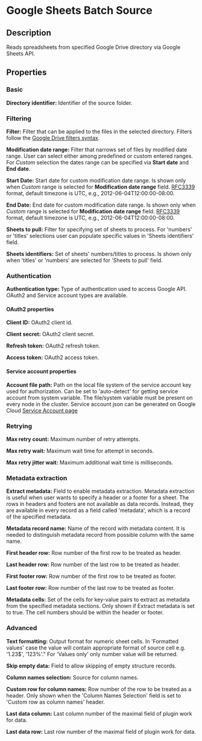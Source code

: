 # Google Sheets Batch Source


Description
-----------
Reads spreadsheets from specified Google Drive directory via Google Sheets API.

Properties
----------
### Basic

**Directory identifier:** Identifier of the source folder.

### Filtering

**Filter:** Filter that can be applied to the files in the selected directory. 
Filters follow the [Google Drive filters syntax](https://developers.google.com/drive/api/v3/ref-search-terms).

**Modification date range:** Filter that narrows set of files by modified date range. 
User can select either among predefined or custom entered ranges. 
For _Custom_ selection the dates range can be specified via **Start date** and **End date**. 

**Start Date:** Start date for custom modification date range. 
Is shown only when _Custom_ range is selected for **Modification date range** field. 
[RFC3339](https://tools.ietf.org/html/rfc3339) format, default timezone is UTC, e.g., 2012-06-04T12:00:00-08:00.

**End Date:** End date for custom modification date range. 
Is shown only when _Custom_ range is selected for **Modification date range** field.
[RFC3339](https://tools.ietf.org/html/rfc3339) format, default timezone is UTC, e.g., 2012-06-04T12:00:00-08:00.

**Sheets to pull:** Filter for specifying set of sheets to process. 
For 'numbers' or 'titles' selections user can populate specific values in 'Sheets identifiers' field.

**Sheets identifiers:** Set of sheets' numbers/titles to process. 
Is shown only when 'titles' or 'numbers' are selected for 'Sheets to pull' field.

### Authentication

**Authentication type:** Type of authentication used to access Google API. 
OAuth2 and Service account types are available.

#### OAuth2 properties

**Client ID:** OAuth2 client id.

**Client secret:** OAuth2 client secret.

**Refresh token:** OAuth2 refresh token.

**Access token:** OAuth2 access token.

#### Service account properties

**Account file path:** Path on the local file system of the service account key used for authorization. 
Can be set to 'auto-detect' for getting service account from system variable.
The file/system variable must be present on every node in the cluster.
Service account json can be generated on Google Cloud 
[Service Account page](https://console.cloud.google.com/iam-admin/serviceaccounts)

### Retrying

**Max retry count:** Maximum number of retry attempts.

**Max retry wait:** Maximum wait time for attempt in seconds.

**Max retry jitter wait:** Maximum additional wait time is milliseconds.

### Metadata extraction

**Extract metadata:** Field to enable metadata extraction. Metadata extraction is useful when user wants to specify 
a header or a footer for a sheet. The rows in headers and footers are not available as data records. 
Instead, they are available in every record as a field called 'metadata', which is a record of the specified metadata.

**Metadata record name:** Name of the record with metadata content. 
It is needed to distinguish metadata record from possible column with the same name.

**First header row:** Row number of the first row to be treated as header.

**Last header row:** Row number of the last row to be treated as header.

**First footer row:** Row number of the first row to be treated as footer.

**Last footer row:** Row number of the last row to be treated as footer.

**Metadata cells:** Set of the cells for key-value pairs to extract as metadata from the specified metadata sections.
Only shown if Extract metadata is set to true. The cell numbers should be within the header or footer.

### Advanced

**Text formatting:** Output format for numeric sheet cells. 
In 'Formatted values' case the value will contain appropriate format of source cell e.g. '1.23$', '123%'." 
For 'Values only' only number value will be returned.

**Skip empty data:** Field to allow skipping of empty structure records.

**Column names selection:** Source for column names.

**Custom row for column names:** Row number of the row to be treated as a header.
Only shown when the 'Column Names Selection' field is set to 'Custom row as column names' header.

**Last data column:** Last column number of the maximal field of plugin work for data.

**Last data row:** Last row number of the maximal field of plugin work for data.